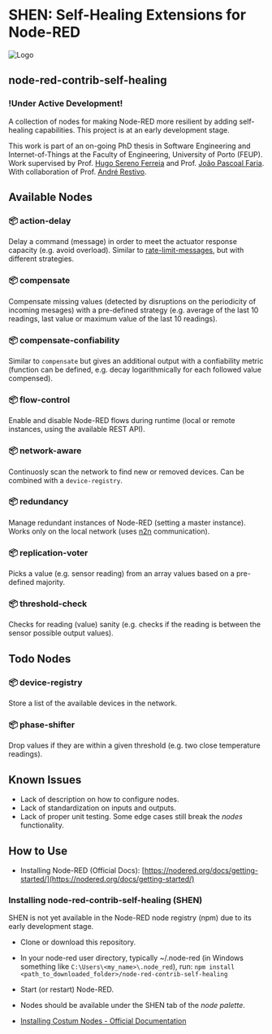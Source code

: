 # SHEN: Self-Healing Extensions for Node-RED 

![Logo](https://i.imgur.com/AynqSQm.png)

## node-red-contrib-self-healing

### **!Under Active Development!** 

A collection of nodes for making Node-RED more resilient by adding self-healing capabilities. This project is at an early development stage.

This work is part of an on-going PhD thesis in Software Engineering and Internet-of-Things at the Faculty of Engineering, University of Porto (FEUP). Work supervised by Prof. [Hugo Sereno Ferreia](http://hugosereno.eu/) and Prof. [João Pascoal Faria](https://sigarra.up.pt/feup/en/FUNC_GERAL.FORMVIEW?P_CODIGO=210006). With collaboration of Prof. [André Restivo](https://web.fe.up.pt/~arestivo/page/).

## Available Nodes

### :package: action-delay 

Delay a command (message) in order to meet the actuator response capacity (e.g. avoid overload). Similar to [rate-limit-messages](https://cookbook.nodered.org/basic/rate-limit-messages), but with different strategies.

### :package: compensate	

Compensate missing values (detected by disruptions on the periodicity of incoming mesages) with a pre-defined strategy (e.g. average of the last 10 readings, last value or maximum value of the last 10 readings).

### :package: compensate-confiability 

Similar to `compensate` but gives an additional output with a confiability metric (function can be defined, e.g. decay logarithmically for each followed value compensed).

### :package: flow-control

Enable and disable Node-RED flows during runtime (local or remote instances, using the available REST API).

### :package: network-aware

Continuosly scan the network to find new or removed devices. Can be combined with a `device-registry`.

### :package: redundancy

Manage redundant instances of Node-RED (setting a master instance). Works only on the local network (uses [n2n](https://flows.nodered.org/node/node-red-contrib-n2n) communication).

### :package: replication-voter

Picks a value (e.g. sensor reading) from an array values based on a pre-defined majority.

### :package: threshold-check

Checks for reading (value) sanity (e.g. checks if the reading is between the sensor possible output values).

## Todo Nodes

### :package: device-registry

Store a list of the available devices in the network.

### :package: phase-shifter

Drop values if they are within a given threshold (e.g. two close temperature readings).

## Known Issues

- Lack of description on how to configure nodes.
- Lack of standardization on inputs and outputs.
- Lack of proper unit testing. Some edge cases still break the *nodes* functionality.

## How to Use

- Installing Node-RED (Official Docs): [https://nodered.org/docs/getting-started/](https://nodered.org/docs/getting-started/)

### Installing node-red-contrib-self-healing (SHEN)

SHEN is not yet available in the Node-RED node registry (npm) due to its early development stage.

- Clone or download this repository.
- In your node-red user directory, typically ~/.node-red (in Windows something like `C:\Users\<my_name>\.node_red`), run: `npm install <path_to_downloaded_folder>/node-red-contrib-self-healing`
- Start (or restart) Node-RED.
- Nodes should be available under the SHEN tab of the *node palette*.

- [Installing Costum Nodes - Official Documentation](https://nodered.org/docs/creating-nodes/first-node#testing-your-node-in-node-red)
